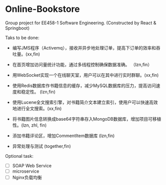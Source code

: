 # Online-Bookstore
Group project for EE458-1 Software Engineering. (Constructed by React & Springboot)

Taks to be done:

- 编写JMS程序（Activemq），接收并异步地处理订单，提高下订单的效率和吞吐量。(xx,fin)
- 在首页增加访问量统计功能，通过多线程控制确保数据准确。 （lzn,fin）
- 用WebSocket实现一个在线聊天室，用户可以在其中进行实时群聊。(xx,fin)
- 使用Redis数据库作书籍信息的缓存，减少MySQL数据库的压力，提高访问速度和稳定性。 (lzn,fin)
- 使用Lucene全文搜索引擎，对书籍简介文本建立索引，使用户可以快速高效地进行全文搜索。(xx,fin)
- 将书籍图片信息转换成base64字符串存入MongoDB数据库，增加项目可移植性。(lzn, zhl, fin)
- 添加书籍评论区，增加CommentItem数据库 (lzn,fin)

- 异常处理与测试 (together,fin)



Optional task:

- [ ] SOAP Web Service
- [ ] microservice
- [ ] Nginx负载均衡
